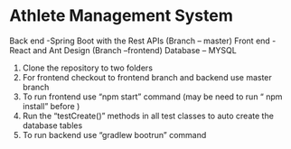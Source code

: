 # Athlete Management System


Back end -Spring Boot with the Rest APIs (Branch – master)
Front end - React and Ant Design (Branch –frontend)
Database – MYSQL

1.	Clone the repository to two folders 
2.	For frontend checkout to frontend branch and backend use master branch
3.	To run frontend use “npm start” command (may be need to run “ npm install” before )
4.	Run the “testCreate()” methods in all test classes to auto create the database tables
5.	To run backend use “gradlew bootrun” command

